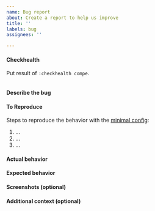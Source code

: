 ```yaml
---
name: Bug report
about: Create a report to help us improve
title: ''
labels: bug
assignees: ''

---
```


<!-- The author may be close the report if issue template is ignored. -->

#### Checkhealth

Put result of `:checkhealth compe`.

```
```


#### Describe the bug


#### To Reproduce

Steps to reproduce the behavior with the [minimal config](https://github.com/hrsh7th/nvim-compe/blob/master/misc/minimal.vim):

1. ...
2. ...
3. ...


#### Actual behavior


#### Expected behavior


#### Screenshots (optional)


#### Additional context (optional)


